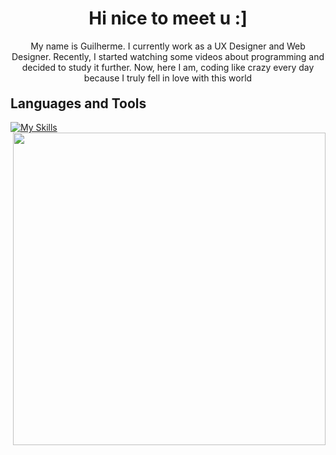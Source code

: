 <h1 align="center">Hi nice to meet u :]</h1>
<p align="center">My name is Guilherme. I currently work as a UX Designer and Web Designer. Recently, I started watching some videos about programming and decided to study it further. Now, here I am, coding like crazy every day because I truly fell in love with this world</p>

<h2 align="left" style="margin-top: 20px;">Languages and Tools</h2>

[![My Skills](https://skillicons.dev/icons?i=py,figma,git,github)](https://skillicons.dev)
<img align="right" src="https://i.imgur.com/leZOdBP.gif" width="500">
  
          
